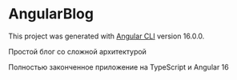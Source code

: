 # AngularBlog

This project was generated with [Angular CLI](https://github.com/angular/angular-cli) version 16.0.0.

Простой блог со сложной архитектурой

Полностью законченное приложение на TypeScript и Angular 16 

